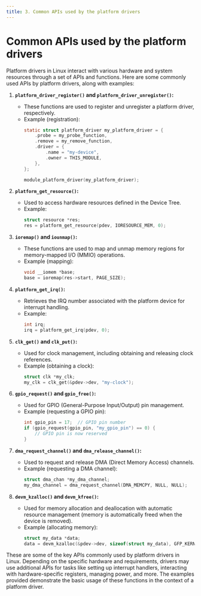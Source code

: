 ```yaml
---
title: 3. Common APIs used by the platform drivers 
---
```

# Common APIs used by the platform drivers 
Platform drivers in Linux interact with various hardware and system resources through a set of APIs and functions. Here are some commonly used APIs by platform drivers, along with examples:

1. **`platform_driver_register()` and `platform_driver_unregister()`:**
   - These functions are used to register and unregister a platform driver, respectively.
   - Example (registration):
     ```c
     static struct platform_driver my_platform_driver = {
         .probe = my_probe_function,
         .remove = my_remove_function,
         .driver = {
             .name = "my-device",
             .owner = THIS_MODULE,
         },
     };

     module_platform_driver(my_platform_driver);
     ```

2. **`platform_get_resource()`:**
   - Used to access hardware resources defined in the Device Tree.
   - Example:
     ```c
     struct resource *res;
     res = platform_get_resource(pdev, IORESOURCE_MEM, 0);
     ```

3. **`ioremap()` and `iounmap()`:**
   - These functions are used to map and unmap memory regions for memory-mapped I/O (MMIO) operations.
   - Example (mapping):
     ```c
     void __iomem *base;
     base = ioremap(res->start, PAGE_SIZE);
     ```

4. **`platform_get_irq()`:**
   - Retrieves the IRQ number associated with the platform device for interrupt handling.
   - Example:
     ```c
     int irq;
     irq = platform_get_irq(pdev, 0);
     ```

5. **`clk_get()` and `clk_put()`:**
   - Used for clock management, including obtaining and releasing clock references.
   - Example (obtaining a clock):
     ```c
     struct clk *my_clk;
     my_clk = clk_get(&pdev->dev, "my-clock");
     ```

6. **`gpio_request()` and `gpio_free()`:**
   - Used for GPIO (General-Purpose Input/Output) pin management.
   - Example (requesting a GPIO pin):
     ```c
     int gpio_pin = 17;  // GPIO pin number
     if (gpio_request(gpio_pin, "my_gpio_pin") == 0) {
         // GPIO pin is now reserved
     }
     ```

7. **`dma_request_channel()` and `dma_release_channel()`:**
   - Used to request and release DMA (Direct Memory Access) channels.
   - Example (requesting a DMA channel):
     ```c
     struct dma_chan *my_dma_channel;
     my_dma_channel = dma_request_channel(DMA_MEMCPY, NULL, NULL);
     ```

8. **`devm_kzalloc()` and `devm_kfree()`:**
   - Used for memory allocation and deallocation with automatic resource management (memory is automatically freed when the device is removed).
   - Example (allocating memory):
     ```c
     struct my_data *data;
     data = devm_kzalloc(&pdev->dev, sizeof(struct my_data), GFP_KERNEL);
     ```

These are some of the key APIs commonly used by platform drivers in Linux. Depending on the specific hardware and requirements, drivers may use additional APIs for tasks like setting up interrupt handlers, interacting with hardware-specific registers, managing power, and more. The examples provided demonstrate the basic usage of these functions in the context of a platform driver.
